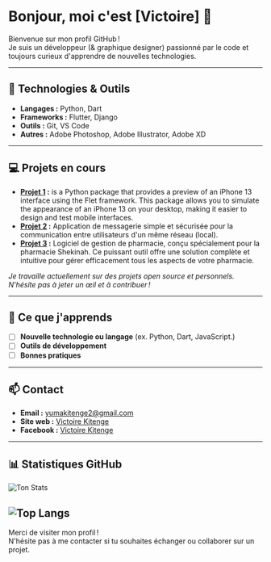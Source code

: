 # Bonjour, moi c'est [Victoire] 👋

Bienvenue sur mon profil GitHub !  
Je suis un développeur (& graphique designer) passionné par le code et toujours curieux d'apprendre de nouvelles technologies.

---

## 🔧 Technologies & Outils

- **Langages :** Python, Dart
- **Frameworks :** Flutter, Django
- **Outils :** Git, VS Code
- **Autres :** Adobe Photoshop, Adobe Illustrator, Adobe XD

---

## 💻 Projets en cours

- **[Projet 1](https://github.com/Victoire243/flet_mobile_preview) :** is a Python package that provides a preview of an iPhone 13 interface using the Flet framework. This package allows you to simulate the appearance of an iPhone 13 on your desktop, making it easier to design and test mobile interfaces.
- **[Projet 2](https://github.com/Victoire243/Entre-Nous) :** Application de messagerie simple et sécurisée pour la communication entre utilisateurs d'un même réseau (local).
- **[Projet 3](https://github.com/Victoire243/shekinah_app) :** Logiciel de gestion de pharmacie, conçu spécialement pour la pharmacie Shekinah. Ce puissant outil offre une solution complète et intuitive pour gérer efficacement tous les aspects de votre pharmacie.

*Je travaille actuellement sur des projets open source et personnels. N'hésite pas à jeter un œil et à contribuer !*

---

## 🌱 Ce que j'apprends

- [ ] **Nouvelle technologie ou langage** (ex. Python, Dart, JavaScript.)
- [ ] **Outils de développement**
- [ ] **Bonnes pratiques**

---

## 📫 Contact

- **Email :** [yumakitenge2@gmail.com](mailto:yumakitenge2@gmail.com)
- **Site web :** [Victoire Kitenge](https://victoirekitenge.tech)
- **Facebook :** [Victoire Kitenge](https://www.facebook.com/victoire.kitenge.7)

---

## 📊 Statistiques GitHub

![Ton Stats](https://github-readme-stats.vercel.app/api?username=Victoire243&show_icons=true&theme=radical)

<!-- Pour plus de statistiques, ajoutez d'autres badges ou graphiques -->
![Top Langs](https://github-readme-stats.vercel.app/api/top-langs/?username=Victoire243&langs_count=8)
---

Merci de visiter mon profil !  
N'hésite pas à me contacter si tu souhaites échanger ou collaborer sur un projet.

<!-- Optionnel : ajoute des GIFs, images ou badges pour personnaliser encore plus ton README -->
